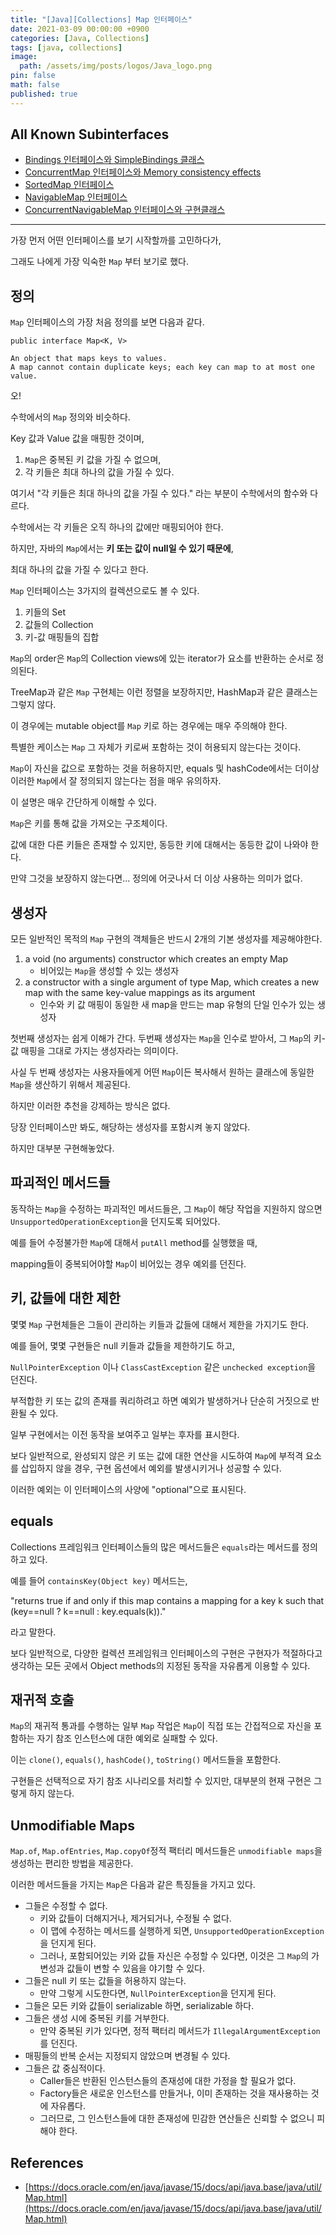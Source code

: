 ```yaml
---
title: "[Java][Collections] Map 인터페이스"
date: 2021-03-09 00:00:00 +0900
categories: [Java, Collections]
tags: [java, collections]
image:
  path: /assets/img/posts/logos/Java_logo.png
pin: false
math: false
published: true
---
```


## All Known Subinterfaces

- [Bindings 인터페이스와 SimpleBindings 클래스](https://bossm0n5t3r.github.io/posts/78/)
- [ConcurrentMap 인터페이스와 Memory consistency effects](https://bossm0n5t3r.github.io/posts/79/)
- [SortedMap 인터페이스](https://bossm0n5t3r.github.io/posts/80/)
- [NavigableMap 인터페이스](https://bossm0n5t3r.github.io/posts/81/)
- [ConcurrentNavigableMap 인터페이스와 구현클래스](https://bossm0n5t3r.github.io/posts/82/)

---

가장 먼저 어떤 인터페이스를 보기 시작할까를 고민하다가,

그래도 나에게 가장 익숙한 `Map` 부터 보기로 했다.

## 정의

`Map` 인터페이스의 가장 처음 정의를 보면 다음과 같다.

```
public interface Map<K, V>

An object that maps keys to values.
A map cannot contain duplicate keys; each key can map to at most one value.
```

오!

수학에서의 `Map` 정의와 비슷하다.

Key 값과 Value 값을 매핑한 것이며,

1. `Map`은 중복된 키 값을 가질 수 없으며,
2. 각 키들은 최대 하나의 값을 가질 수 있다.

여기서 "각 키들은 최대 하나의 값을 가질 수 있다." 라는 부분이 수학에서의 함수와 다르다.

수학에서는 각 키들은 오직 하나의 값에만 매핑되어야 한다.

하지만, 자바의 `Map`에서는 **키 또는 값이 null일 수 있기 때문에**,

최대 하나의 값을 가질 수 있다고 한다.

`Map` 인터페이스는 3가지의 컬렉션으로도 볼 수 있다.

1. 키들의 Set
2. 값들의 Collection
3. 키-값 매핑들의 집합

`Map`의 order은 `Map`의 Collection views에 있는 iterator가 요소를 반환하는 순서로 정의된다.

TreeMap과 같은 `Map` 구현체는 이런 정렬을 보장하지만, HashMap과 같은 클래스는 그렇지 않다.

이 경우에는 mutable object를 `Map` 키로 하는 경우에는 매우 주의해야 한다.

특별한 케이스는 `Map` 그 자체가 키로써 포함하는 것이 허용되지 않는다는 것이다.

`Map`이 자신을 값으로 포함하는 것을 허용하지만, equals 및 hashCode에서는 더이상 이러한 `Map`에서 잘 정의되지 않는다는 점을 매우 유의하자.

이 설명은 매우 간단하게 이해할 수 있다.

`Map`은 키를 통해 값을 가져오는 구조체이다.

값에 대한 다른 키들은 존재할 수 있지만, 동등한 키에 대해서는 동등한 값이 나와야 한다.

만약 그것을 보장하지 않는다면... 정의에 어긋나서 더 이상 사용하는 의미가 없다.

## 생성자

모든 일반적인 목적의 `Map` 구현의 객체들은 반드시 2개의 기본 생성자를 제공해야한다.

1. a void (no arguments) constructor which creates an empty Map
   - 비어있는 `Map`을 생성할 수 있는 생성자
2. a constructor with a single argument of type Map, which creates a new map with the same key-value mappings as its argument
   - 인수와 키 값 매핑이 동일한 새 map을 만드는 map 유형의 단일 인수가 있는 생성자

첫번째 생성자는 쉽게 이해가 간다. 두번째 생성자는 `Map`을 인수로 받아서, 그 `Map`의 키-값 매핑을 그대로 가지는 생성자라는 의미이다.

사실 두 번째 생성자는 사용자들에게 어떤 `Map`이든 복사해서 원하는 클래스에 동일한 `Map`을 생산하기 위해서 제공된다.

하지만 이러한 추천을 강제하는 방식은 없다.

당장 인터페이스만 봐도, 해당하는 생성자를 포함시켜 놓지 않았다.

하지만 대부분 구현해놓았다.

## 파괴적인 메서드들

동작하는 `Map`을 수정하는 파괴적인 메서드들은, 그 `Map`이 해당 작업을 지원하지 않으면 `UnsupportedOperationException`을 던지도록 되어있다.

예를 들어 수정불가한 `Map`에 대해서 `putAll` method를 실행했을 때,

mapping들이 중복되어야할 `Map`이 비어있는 경우 예외를 던진다.

## 키, 값들에 대한 제한

몇몇 `Map` 구현체들은 그들이 관리하는 키들과 값들에 대해서 제한을 가지기도 한다.

예를 들어, 몇몇 구현들은 null 키들과 값들을 제한하기도 하고,

`NullPointerException` 이나 `ClassCastException` 같은 `unchecked exception`을 던진다.

부적합한 키 또는 값의 존재를 쿼리하려고 하면 예외가 발생하거나 단순히 거짓으로 반환될 수 있다.

일부 구현에서는 이전 동작을 보여주고 일부는 후자를 표시한다.

보다 일반적으로, 완성되지 않은 키 또는 값에 대한 연산을 시도하여 `Map`에 부적격 요소를 삽입하지 않을 경우, 구현 옵션에서 예외를 발생시키거나 성공할 수 있다.

이러한 예외는 이 인터페이스의 사양에 "optional"으로 표시된다.

## equals

Collections 프레임워크 인터페이스들의 많은 메서드들은 `equals`라는 메서드를 정의하고 있다.

예를 들어 `containsKey(Object key)` 메서드는,

"returns true if and only if this map contains a mapping for a key k such that (key==null ? k==null : key.equals(k))."

라고 말한다.

보다 일반적으로, 다양한 컬렉션 프레임워크 인터페이스의 구현은 구현자가 적절하다고 생각하는 모든 곳에서 Object methods의 지정된 동작을 자유롭게 이용할 수 있다.

## 재귀적 호출

`Map`의 재귀적 통과를 수행하는 일부 `Map` 작업은 `Map`이 직접 또는 간접적으로 자신을 포함하는 자기 참조 인스턴스에 대한 예외로 실패할 수 있다.

이는 `clone()`, `equals()`, `hashCode()`, `toString()` 메서드들을 포함한다.

구현들은 선택적으로 자기 참조 시나리오를 처리할 수 있지만, 대부분의 현재 구현은 그렇게 하지 않는다.

## Unmodifiable Maps

`Map.of`, `Map.ofEntries`, `Map.copyOf`정적 팩터리 메서드들은 `unmodifiable maps`을 생성하는 편리한 방법을 제공한다.

이러한 메서드들을 가지는 `Map`은 다음과 같은 특징들을 가지고 있다.

- 그들은 수정할 수 없다.
  - 키와 값들이 더해지거나, 제거되거나, 수정될 수 없다.
  - 이 맵에 수정하는 메서드를 실행하게 되면, `UnsupportedOperationException`을 던지게 된다.
  - 그러나, 포함되어있는 키와 값들 자신은 수정할 수 있다면, 이것은 그 `Map`의 가변성과 값들이 변할 수 있음을 야기할 수 있다.
- 그들은 null 키 또는 값들을 허용하지 않는다.
  - 만약 그렇게 시도한다면, `NullPointerException`을 던지게 된다.
- 그들은 모든 키와 값들이 serializable 하면, serializable 하다.
- 그들은 생성 시에 중복된 키를 거부한다.
  - 만약 중복된 키가 있다면, 정적 팩터리 메서드가 `IllegalArgumentException`를 던진다.
- 매핑들의 반복 순서는 지정되지 않았으며 변경될 수 있다.
- 그들은 값 중심적이다.
  - Caller들은 반환된 인스턴스들의 존재성에 대한 가정을 할 필요가 없다.
  - Factory들은 새로운 인스턴스를 만들거나, 이미 존재하는 것을 재사용하는 것에 자유롭다.
  - 그러므로, 그 인스턴스들에 대한 존재성에 민감한 연산들은 신뢰할 수 없으니 피해야 한다.

## References

- [https://docs.oracle.com/en/java/javase/15/docs/api/java.base/java/util/Map.html](https://docs.oracle.com/en/java/javase/15/docs/api/java.base/java/util/Map.html)
